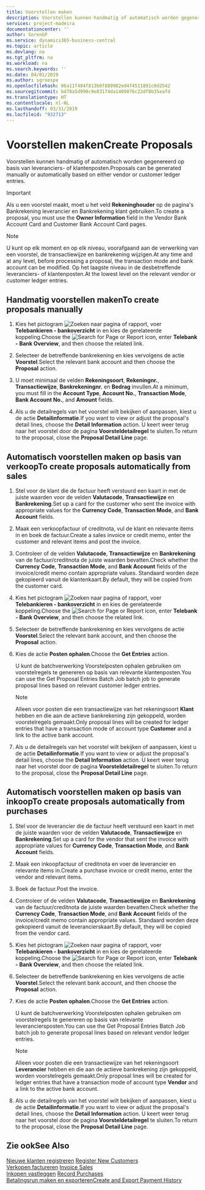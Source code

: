```yaml
---
title: Voorstellen maken
description: Voorstellen kunnen handmatig of automatisch worden gegenereerd op basis van leveranciers- of klantenposten.
services: project-madeira
documentationcenter: ''
author: SorenGP
ms.service: dynamics365-business-central
ms.topic: article
ms.devlang: na
ms.tgt_pltfrm: na
ms.workload: na
ms.search.keywords: ''
ms.date: 04/01/2019
ms.author: sgroespe
ms.openlocfilehash: 06a11f484f813b0f889982ed4f4511891c0d2542
ms.sourcegitcommit: bd78a5d990c9e83174da1409076c22df8b35eafd
ms.translationtype: HT
ms.contentlocale: nl-NL
ms.lasthandoff: 03/31/2019
ms.locfileid: "932713"
---
```

# <a name="create-proposals"></a><span data-ttu-id="52e41-103">Voorstellen maken</span><span class="sxs-lookup"><span data-stu-id="52e41-103">Create Proposals</span></span>
<span data-ttu-id="52e41-104">Voorstellen kunnen handmatig of automatisch worden gegenereerd op basis van leveranciers- of klantenposten.</span><span class="sxs-lookup"><span data-stu-id="52e41-104">Proposals can be generated manually or automatically based on either vendor or customer ledger entries.</span></span>  

> [!IMPORTANT]  
>  <span data-ttu-id="52e41-105">Als u een voorstel maakt, moet u het veld **Rekeninghouder** op de pagina's Bankrekening leverancier en Bankrekening klant gebruiken.</span><span class="sxs-lookup"><span data-stu-id="52e41-105">To create a proposal, you must use the **Owner Information** field in the Vendor Bank Account Card and Customer Bank Account Card pages.</span></span>  

> [!NOTE]  
>  <span data-ttu-id="52e41-106">U kunt op elk moment en op elk niveau, voorafgaand aan de verwerking van een voorstel, de transactiewijze en bankrekening wijzigen.</span><span class="sxs-lookup"><span data-stu-id="52e41-106">At any time and at any level, before processing a proposal, the transaction mode and bank account can be modified.</span></span> <span data-ttu-id="52e41-107">Op het laagste niveau in de desbetreffende leveranciers- of klantenposten.</span><span class="sxs-lookup"><span data-stu-id="52e41-107">At the lowest level on the relevant vendor or customer ledger entries.</span></span>  

## <a name="to-create-proposals-manually"></a><span data-ttu-id="52e41-108">Handmatig voorstellen maken</span><span class="sxs-lookup"><span data-stu-id="52e41-108">To create proposals manually</span></span>  

1.  <span data-ttu-id="52e41-109">Kies het pictogram ![Zoeken naar pagina of rapport](../../media/ui-search/search_small.png "pictogram Zoeken naar pagina of rapport"), voer **Telebankieren - bankoverzicht** in en kies de gerelateerde koppeling.</span><span class="sxs-lookup"><span data-stu-id="52e41-109">Choose the ![Search for Page or Report](../../media/ui-search/search_small.png "Search for Page or Report icon") icon, enter **Telebank - Bank Overview**, and then choose the related link.</span></span>  
2.  <span data-ttu-id="52e41-110">Selecteer de betreffende bankrekening en kies vervolgens de actie **Voorstel**.</span><span class="sxs-lookup"><span data-stu-id="52e41-110">Select the relevant bank account and then choose the **Proposal** action.</span></span>  
3.  <span data-ttu-id="52e41-111">U moet minimaal de velden **Rekeningsoort**, **Rekeningnr.**, **Transactiewijze**, **Bankrekeningnr.** en **Bedrag** invullen.</span><span class="sxs-lookup"><span data-stu-id="52e41-111">At a minimum, you must fill in the **Account Type**, **Account No.**, **Transaction Mode**, **Bank Account No.**, and **Amount** fields.</span></span>  

4.  <span data-ttu-id="52e41-112">Als u de detailregels van het voorstel wilt bekijken of aanpassen, kiest u de actie **Detailinformatie**.</span><span class="sxs-lookup"><span data-stu-id="52e41-112">If you want to view or adjust the proposal's detail lines, choose the **Detail Information** action.</span></span> <span data-ttu-id="52e41-113">U keert weer terug naar het voorstel door de pagina **Voorsteldetailregel** te sluiten.</span><span class="sxs-lookup"><span data-stu-id="52e41-113">To return to the proposal, close the **Proposal Detail Line** page.</span></span>  

## <a name="to-create-proposals-automatically-from-sales"></a><span data-ttu-id="52e41-114">Automatisch voorstellen maken op basis van verkoop</span><span class="sxs-lookup"><span data-stu-id="52e41-114">To create proposals automatically from sales</span></span>  

1. <span data-ttu-id="52e41-115">Stel voor de klant die de factuur heeft verstuurd een kaart in met de juiste waarden voor de velden **Valutacode**, **Transactiewijze** en **Bankrekening**.</span><span class="sxs-lookup"><span data-stu-id="52e41-115">Set up a card for the customer who sent the invoice with appropriate values for the **Currency Code**, **Transaction Mode**, and **Bank Account** fields.</span></span>
2. <span data-ttu-id="52e41-116">Maak een verkoopfactuur of creditnota, vul de klant en relevante items in en boek de factuur.</span><span class="sxs-lookup"><span data-stu-id="52e41-116">Create a sales invoice or credit memo, enter the customer and relevant items and post the invoice.</span></span>
3. <span data-ttu-id="52e41-117">Controleer of de velden **Valutacode**, **Transactiewijze** en **Bankrekening** van de factuur/creditnota de juiste waarden bevatten.</span><span class="sxs-lookup"><span data-stu-id="52e41-117">Check whether the **Currency Code**, **Transaction Mode**, and **Bank Account** fields of the invoice/credit memo contain appropriate values.</span></span> <span data-ttu-id="52e41-118">Standaard worden deze gekopieerd vanuit de klantenkaart.</span><span class="sxs-lookup"><span data-stu-id="52e41-118">By default, they will be copied from the customer card.</span></span>  

4.  <span data-ttu-id="52e41-119">Kies het pictogram ![Zoeken naar pagina of rapport](../../media/ui-search/search_small.png "pictogram Zoeken naar pagina of rapport"), voer **Telebankieren - bankoverzicht** in en kies de gerelateerde koppeling.</span><span class="sxs-lookup"><span data-stu-id="52e41-119">Choose the ![Search for Page or Report](../../media/ui-search/search_small.png "Search for Page or Report icon") icon, enter **Telebank - Bank Overview**, and then choose the related link.</span></span>  
5.  <span data-ttu-id="52e41-120">Selecteer de betreffende bankrekening en kies vervolgens de actie **Voorstel**.</span><span class="sxs-lookup"><span data-stu-id="52e41-120">Select the relevant bank account, and then choose the **Proposal** action.</span></span>  
6.  <span data-ttu-id="52e41-121">Kies de actie **Posten ophalen**.</span><span class="sxs-lookup"><span data-stu-id="52e41-121">Choose the **Get Entries** action.</span></span>  

    <span data-ttu-id="52e41-122">U kunt de batchverwerking Voorstelposten ophalen gebruiken om voorstelregels te genereren op basis van relevante klantenposten.</span><span class="sxs-lookup"><span data-stu-id="52e41-122">You can use the Get Proposal Entries Batch Job batch job to generate proposal lines based on relevant customer ledger entries.</span></span>  

    > [!NOTE]  
    >  <span data-ttu-id="52e41-123">Alleen voor posten die een transactiewijze van het rekeningsoort **Klant** hebben en die aan de actieve bankrekening zijn gekoppeld, worden voorstelregels gemaakt.</span><span class="sxs-lookup"><span data-stu-id="52e41-123">Only proposal lines will be created for ledger entries that have a transaction mode of account type **Customer** and a link to the active bank account.</span></span>  

6.  <span data-ttu-id="52e41-124">Als u de detailregels van het voorstel wilt bekijken of aanpassen, kiest u de actie **Detailinformatie**.</span><span class="sxs-lookup"><span data-stu-id="52e41-124">If you want to view or adjust the proposal's detail lines, choose the **Detail Information** action.</span></span> <span data-ttu-id="52e41-125">U keert weer terug naar het voorstel door de pagina **Voorsteldetailregel** te sluiten.</span><span class="sxs-lookup"><span data-stu-id="52e41-125">To return to the proposal, close the **Proposal Detail Line** page.</span></span>  

## <a name="to-create-proposals-automatically-from-purchases"></a><span data-ttu-id="52e41-126">Automatisch voorstellen maken op basis van inkoop</span><span class="sxs-lookup"><span data-stu-id="52e41-126">To create proposals automatically from purchases</span></span>  

1.  <span data-ttu-id="52e41-127">Stel voor de leverancier die de factuur heeft verstuurd een kaart in met de juiste waarden voor de velden **Valutacode**, **Transactiewijze** en **Bankrekening**.</span><span class="sxs-lookup"><span data-stu-id="52e41-127">Set up a card for the vendor that sent the invoice with appropriate values for **Currency Code**, **Transaction Mode**, and **Bank Account** fields.</span></span>  
2.  <span data-ttu-id="52e41-128">Maak een inkoopfactuur of creditnota en voer de leverancier en relevante items in.</span><span class="sxs-lookup"><span data-stu-id="52e41-128">Create a purchase invoice or credit memo, enter the vendor and relevant items.</span></span>
3. <span data-ttu-id="52e41-129">Boek de factuur.</span><span class="sxs-lookup"><span data-stu-id="52e41-129">Post the invoice.</span></span>
4. <span data-ttu-id="52e41-130">Controleer of de velden **Valutacode**, **Transactiewijze** en **Bankrekening** van de factuur/creditnota de juiste waarden bevatten.</span><span class="sxs-lookup"><span data-stu-id="52e41-130">Check whether the **Currency Code**, **Transaction Mode**, and **Bank Account** fields of the invoice/credit memo contain appropriate values.</span></span> <span data-ttu-id="52e41-131">Standaard worden deze gekopieerd vanuit de leverancierskaart.</span><span class="sxs-lookup"><span data-stu-id="52e41-131">By default, they will be copied from the vendor card.</span></span>  
5.  <span data-ttu-id="52e41-132">Kies het pictogram ![Zoeken naar pagina of rapport](../../media/ui-search/search_small.png "pictogram Zoeken naar pagina of rapport"), voer **Telebankieren - bankoverzicht** in en kies de gerelateerde koppeling.</span><span class="sxs-lookup"><span data-stu-id="52e41-132">Choose the ![Search for Page or Report](../../media/ui-search/search_small.png "Search for Page or Report icon") icon, enter **Telebank - Bank Overview**, and then choose the related link.</span></span>  
6.  <span data-ttu-id="52e41-133">Selecteer de betreffende bankrekening en kies vervolgens de actie **Voorstel**.</span><span class="sxs-lookup"><span data-stu-id="52e41-133">Select the relevant bank account, and then choose the **Proposal** action.</span></span>  
7.  <span data-ttu-id="52e41-134">Kies de actie **Posten ophalen**.</span><span class="sxs-lookup"><span data-stu-id="52e41-134">Choose the **Get Entries** action.</span></span>  

    <span data-ttu-id="52e41-135">U kunt de batchverwerking Voorstelposten ophalen gebruiken om voorstelregels te genereren op basis van relevante leveranciersposten.</span><span class="sxs-lookup"><span data-stu-id="52e41-135">You can use the Get Proposal Entries Batch Job batch job to generate proposal lines based on relevant vendor ledger entries.</span></span>  

    > [!NOTE]  
    >  <span data-ttu-id="52e41-136">Alleen voor posten die een transactiewijze van het rekeningsoort **Leverancier** hebben en die aan de actieve bankrekening zijn gekoppeld, worden voorstelregels gemaakt.</span><span class="sxs-lookup"><span data-stu-id="52e41-136">Only proposal lines will be created for ledger entries that have a transaction mode of account type **Vendor** and a link to the active bank account.</span></span>  

6.  <span data-ttu-id="52e41-137">Als u de detailregels van het voorstel wilt bekijken of aanpassen, kiest u de actie **Detailinformatie**.</span><span class="sxs-lookup"><span data-stu-id="52e41-137">If you want to view or adjust the proposal's detail lines, choose the **Detail Information** action.</span></span> <span data-ttu-id="52e41-138">U keert weer terug naar het voorstel door de pagina **Voorsteldetailregel** te sluiten.</span><span class="sxs-lookup"><span data-stu-id="52e41-138">To return to the proposal, close the **Proposal Detail Line** page.</span></span>  

## <a name="see-also"></a><span data-ttu-id="52e41-139">Zie ook</span><span class="sxs-lookup"><span data-stu-id="52e41-139">See Also</span></span>  
 <span data-ttu-id="52e41-140">[Nieuwe klanten registreren](../../sales-how-register-new-customers.md) </span><span class="sxs-lookup"><span data-stu-id="52e41-140">[Register New Customers](../../sales-how-register-new-customers.md) </span></span>  
 <span data-ttu-id="52e41-141">[Verkopen factureren](../../sales-how-invoice-sales.md) </span><span class="sxs-lookup"><span data-stu-id="52e41-141">[Invoice Sales](../../sales-how-invoice-sales.md) </span></span>  
 <span data-ttu-id="52e41-142">[Inkopen vastleggen](../../purchasing-how-record-purchases.md) </span><span class="sxs-lookup"><span data-stu-id="52e41-142">[Record Purchases](../../purchasing-how-record-purchases.md) </span></span>  
 [<span data-ttu-id="52e41-143">Betalingsrun maken en exporteren</span><span class="sxs-lookup"><span data-stu-id="52e41-143">Create and Export Payment History</span></span>](how-to-create-and-export-payment-history.md)
